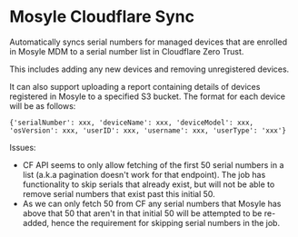 Mosyle Cloudflare Sync
=============

Automatically syncs serial numbers for managed devices that are enrolled in Mosyle MDM to a serial number list in Cloudflare Zero Trust.

This includes adding any new devices and removing unregistered devices.

It can also support uploading a report containing details of devices registered in Mosyle to a specified S3 bucket. The format for each device will be as follows:

```
{'serialNumber': xxx, 'deviceName': xxx, 'deviceModel': xxx, 'osVersion': xxx, 'userID': xxx, 'username': xxx, 'userType': 'xxx'}
```

Issues:
- CF API seems to only allow fetching of the first 50 serial numbers in a list (a.k.a pagination doesn't work for that endpoint). The job has functionality to skip serials that already exist, but will not be able to remove serial numbers that exist past this initial 50.
- As we can only fetch 50 from CF any serial numbers that Mosyle has above that 50 that aren't in that initial 50 will be attempted to be re-added, hence the requirement for skipping serial numbers in the job.
